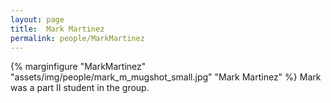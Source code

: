 ```yaml
---
layout: page
title:  Mark Martinez
permalink: people/MarkMartinez
---
```

{% marginfigure "MarkMartinez" "assets/img/people/mark_m_mugshot_small.jpg" "Mark Martinez" %}
Mark was a part II student in the group.
